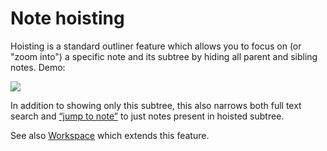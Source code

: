 # Note hoisting
Hoisting is a standard outliner feature which allows you to focus on (or "zoom into") a specific note and its subtree by hiding all parent and sibling notes. Demo:

![](images/note-hoisting.gif)

In addition to showing only this subtree, this also narrows both full text search and [“jump to note”](note-navigation.md) to just notes present in hoisted subtree.

See also [Workspace](workspace.md) which extends this feature.
